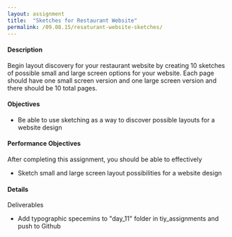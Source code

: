 ```yaml
---
layout: assignment
title:  "Sketches for Restaurant Website"
permalink: /09.08.15/resaturant-website-sketches/
---
```

#### Description
Begin layout discovery for your restaurant website by creating 10 sketches of possible small and large screen options for your website.  Each page should have one small screen version and one large screen version and there should be 10 total pages.

#### Objectives
- Be able to use sketching as a way to discover possible layouts for a website design

#### Performance Objectives
After completing this assignment, you should be able to effectively
- Sketch small and large screen layout possibilities for a website design

#### Details
Deliverables
- Add typographic specemins to "day_11" folder in tiy\_assignments and push to Github
